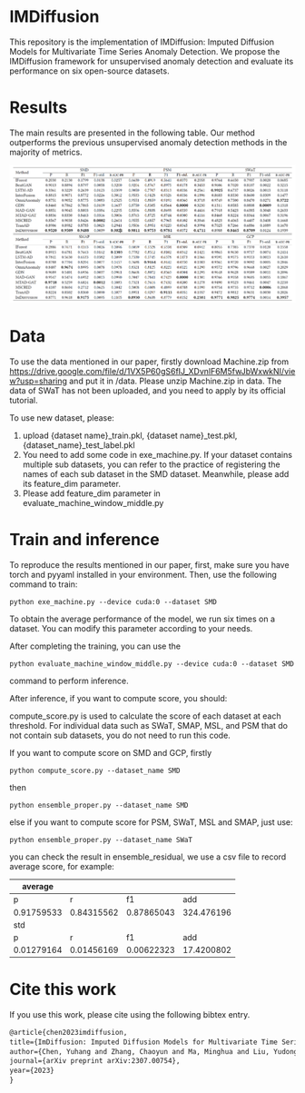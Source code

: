 # IMDiffusion

This repository is the implementation of IMDiffusion: Imputed Diffusion Models for Multivariate Time Series Anomaly Detection. We propose the IMDiffusion framework for unsupervised anomaly detection and evaluate its performance on six open-source datasets.

# Results
The main results are presented in the following table. Our method outperforms the previous unsupervised anomaly detection methods in the majority of metrics.

![Image Description](result.png)

# Data
To use the data mentioned in our paper, firstly download Machine.zip from https://drive.google.com/file/d/1VX5P60gS6fIJ_XDvnlF6M5fwJbWxwkNI/view?usp=sharing and put it in /data.
Please unzip Machine.zip in data. The data of SWaT has not been uploaded, and you need to apply by its official tutorial.

To use new dataset, please:

1. upload {dataset name}_train.pkl, {dataset name}_test.pkl, {dataset_name}_test_label.pkl
2. You need to add some code in exe_machine.py. If your dataset contains multiple sub datasets, you can refer to the practice of registering the names of each sub dataset in the SMD dataset. Meanwhile, please add its feature_dim parameter.
3. Please add feature_dim parameter in evaluate_machine_window_middle.py

# Train and inference


To reproduce the results mentioned in our paper, first, make sure you have torch and pyyaml installed in your environment. Then, use the following command to train:
```shell
python exe_machine.py --device cuda:0 --dataset SMD
```

To obtain the average performance of the model, we run six times on a dataset. You can modify this parameter according to your needs.

After completing the training, you can use the

```shell
python evaluate_machine_window_middle.py --device cuda:0 --dataset SMD
```

command to perform inference.

After inference, if you want to compute score, you should:

compute_score.py is used to calculate the score of each dataset at each threshold. For individual data such as SWaT, SMAP, MSL, and PSM that do not contain sub datasets, you do not need to run this code.

If you want to compute score on SMD and GCP, firstly 
```shell
python compute_score.py --dataset_name SMD
```

then

```shell
python ensemble_proper.py --dataset_name SMD
```

else if you want to compute score for PSM, SWaT, MSL and SMAP, just use:

```shell
python ensemble_proper.py --dataset_name SWaT
```

you can check the result in ensemble_residual, we use a csv file to record average score, for example:

| average    |            |            |            |
| ---------- | ---------- | ---------- | ---------- |
| p          | r          | f1         | add        |
| 0.91759533 | 0.84315562 | 0.87865043 | 324.476196 |
| std        |            |            |            |
| p          | r          | f1         | add        |
| 0.01279164 | 0.01456169 | 0.00622323 | 17.4200802 |


# Cite this work

If you use this work, please cite using the following bibtex entry.

```markdown
@article{chen2023imdiffusion,
title={ImDiffusion: Imputed Diffusion Models for Multivariate Time Series Anomaly Detection},
author={Chen, Yuhang and Zhang, Chaoyun and Ma, Minghua and Liu, Yudong and Ding, Ruomeng and Li, Bowen and He, Shilin and Rajmohan, Saravan and Lin, Qingwei and Zhang, Dongmei},
journal={arXiv preprint arXiv:2307.00754},
year={2023}
}
```
